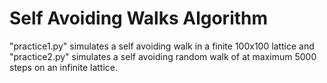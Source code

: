 # Self Avoiding Walks Algorithm
"practice1.py" simulates a self avoiding walk in a finite 100x100 lattice and "practice2.py" simulates a self avoiding random walk of at maximum 5000 steps on an infinite lattice.
